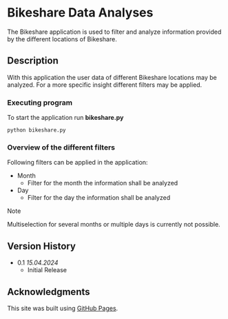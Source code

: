 # Bikeshare Data Analyses

The Bikeshare application is used to filter and analyze information provided by the different locations of Bikeshare.


## Description

With this application the user data of different Bikeshare locations may be analyzed. For a more specific insight different filters may be applied.

### Executing program

To start the application run **bikeshare.py**
```
python bikeshare.py
```

### Overview of the different filters

Following filters can be applied in the application:

* Month
	* Filter for the month the information shall be analyzed
* Day
	* Filter for the day the information shall be analyzed
	
> [!NOTE]
> Multiselection for several months or multiple days is currently not possible.

## Version History

* 0.1 *15.04.2024*
    * Initial Release

## Acknowledgments

This site was built using [GitHub Pages](https://docs.github.com/de/get-started/writing-on-github/getting-started-with-writing-and-formatting-on-github/basic-writing-and-formatting-syntax).
